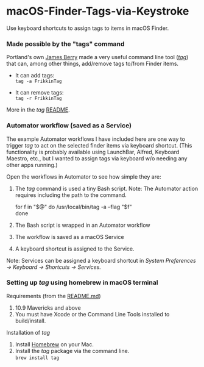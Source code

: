 # macOS-Finder-Tags-via-Keystroke  
Use keyboard shortcuts to assign tags to items in macOS Finder.

### Made possible by the "tags" command    
Portland's own [James Berry](https://github.com/jdberry) made a very useful command line tool (_[tag](https://github.com/jdberry/tag)_) that can, among other things, add/remove tags to/from Finder items.  
- It can add tags:  
	`tag -a FrikkinTag`  

- It can remove tags:  
	`tag -r FrikkinTag`

More in the _tag_ [README](https://github.com/jdberry/tag).  

### Automator workflow (saved as a Service)
The example Automator workflows I have included here are one way to trigger _tag_ to act on the selected finder items via keyboard shortcut. (This functionality is probably available using LaunchBar, Alfred, Keyboard Maestro, etc., but I wanted to assign tags via keyboard w/o needing any other apps running.)  


Open the workflows in Automator to see how simple they are:  
1. The _tag_ command is used a tiny Bash script. Note: The Automator action requires including the path to the command.

    for f in "$@"  
    do  
    /usr/local/bin/tag -a –flag "$f"  
    done  

2. The Bash script is wrapped in an Automator workflow  
3. The workflow is saved as a macOS Service  
4. A keyboard shortcut is assigned to the Service. 

Note: Services can be assigned a keyboard shortcut in _System Preferences -> Keyboard -> Shortcuts -> Services._  


### Setting up _tag_ using homebrew in macOS terminal  
Requirements (from the [README.md](https://github.com/jdberry/tag/blob/master/README.md))  
1. 10.9 Mavericks and above  
2. You must have Xcode or the Command Line Tools installed to build/install.  

Installation of _tag_  
1. Install [Homebrew](https://github.com/Homebrew/brew/) on your Mac.  
2. Install the _tag_ package via the command line.  
`brew install tag`  
